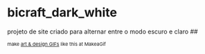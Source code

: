 # bicraft_dark_white
projeto de site criado para alternar entre o modo escuro e claro
##<a href="/gif/-SYiLcp" title=""><img src="https://i.makeagif.com/media/1-26-2022/SYiLcp.gif" alt=""></a><div style="font-size:11px;">make <a href="/" title="make a gif">art & design GIFs</a> like this at MakeaGif</div>
